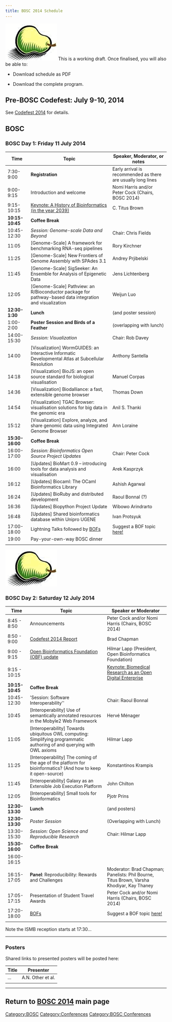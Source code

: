 ```yaml
---
title: BOSC 2014 Schedule
---
```


![BOSC logo|link=BOSC\_2014](Pear.png "fig:BOSC logo|link=BOSC_2014")
This is a working draft. Once finalised, you will also be able to:

- Download schedule as PDF

- Download the complete program.

Pre-BOSC Codefest: July 9-10, 2014
----------------------------------

See [ Codefest 2014](Codefest_2014 "wikilink") for details.

BOSC
----

### BOSC Day 1: Friday 11 July 2014

| Time            | Topic                                                                                                     | Speaker, Moderator, or notes                                 |
|-----------------|-----------------------------------------------------------------------------------------------------------|--------------------------------------------------------------|
| 7:30-9:00       | **Registration**                                                                                          | Early arrival is recommended as there are usually long lines |
| 9:00-9:15       | Introduction and welcome                                                                                  | Nomi Harris and/or Peter Cock (Chairs, BOSC 2014)            |
| 9:15-10:15      | [Keynote: A History of Bioinformatics (in the year 2039)](BOSC_2014_Keynote_Speakers "wikilink")          | C. Titus Brown                                               |
| **10:15-10:45** | **Coffee Break**                                                                                          |                                                              |
| 10:45-12:30     | *Session: Genome-scale Data and Beyond*                                                                   | Chair: Chris Fields |--                                      |
| 11:05           | \[Genome-Scale\] A framework for benchmarking RNA-seq pipelines                                           | Rory Kirchner                                                |
| 11:25           | \[Genome-Scale\] New Frontiers of Genome Assembly with SPAdes 3.1                                         | Andrey Prjibelski                                            |
| 11:45           | \[Genome-Scale\] SigSeeker: An Ensemble for Analysis of Epigenetic Data                                   | Jens Lichtenberg                                             |
| 12:05           | \[Genome-Scale\] Pathview: an R/Bioconductor package for pathway-based data integration and visualization | Weijun Luo                                                   |
| **12:30-1:30**  | **Lunch**                                                                                                 | (and poster session)                                         |
| 1:00-2:00       | **Poster Session and Birds of a Feather**                                                                 | (overlapping with lunch)                                     |
| 14:00-15:30     | *Session: Visualization*                                                                                  | Chair: Rob Davey                                             |
| 14:00           | \[Visualization\] WormGUIDES: an Interactive Informatic Developmental Atlas at Subcellular Resolution     | Anthony Santella                                             |
| 14:18           | \[Visualization\] BioJS: an open source standard for biological visualisation                             | Manuel Corpas                                                |
| 14:36           | \[Visualization\] Biodalliance: a fast, extensible genome browser                                         | Thomas Down                                                  |
| 14:54           | \[Visualization\] TGAC Browser: visualisation solutions for big data in the genomic era                   | Anil S. Thanki                                               |
| 15:12           | \[Visualization\] Explore, analyze, and share genomic data using Integrated Genome Browser                | Ann Loraine                                                  |
| **15:30-16:00** | **Coffee Break**                                                                                          |                                                              |
| 16:00-17:00     | *Session: Bioinformatics Open Source Project Updates*                                                     | Chair: Peter Cock                                            |
| 16:00           | \[Updates\] BioMart 0.9 – introducing tools for data analysis and visualisation                           | Arek Kasprzyk                                                |
| 16:12           | \[Updates\] Biocaml: The OCaml Bioinformatics Library                                                     | Ashish Agarwal                                               |
| 16:24           | \[Updates\] BioRuby and distributed development                                                           | Raoul Bonnal (?)                                             |
| 16:36           | \[Updates\] Biopython Project Update                                                                      | Wibowo Arindrarto                                            |
| 16:48           | \[Updates\] Shared bioinformatics database within Unipro UGENE                                            | Ivan Protsyuk                                                |
| 17:00-18:00     | Lightning Talks followed by [BOFs](BOSC_2014/BOFs "wikilink")                                             | Suggest a BOF topic [here!](BOSC_2014/BOFs "wikilink")       |
| 19:00           | Pay-your-own-way BOSC dinner                                                                              |                                                              |
||

  
![BOSC logo|link=BOSC\_2014](Pear.png "fig:BOSC logo|link=BOSC_2014")

### BOSC Day 2: Saturday 12 July 2014

| Time            | Topic                                                                                                                     | Speaker or Moderator                                                                      |
|-----------------|---------------------------------------------------------------------------------------------------------------------------|-------------------------------------------------------------------------------------------|
| 8:45 - 8:50     | Announcements                                                                                                             | Peter Cock and/or Nomi Harris (Chairs, BOSC 2014)                                         |
| 8:50 - 9:00     | [ Codefest 2014 Report](Codefest_2014 "wikilink")                                                                         | Brad Chapman                                                                              |
| 9:00 - 9:15     | [Open Bioinformatics Foundation (OBF) update](http://www.open-bio.org/wiki/Main_Page)                                     | Hilmar Lapp (President, Open Bioinformatics Foundation)                                   |
| 9:15 - 10:15    | | [Keynote: Biomedical Research as an Open Digital Enterprise](BOSC_2014_Keynote_Speakers "wikilink")                     | Philip Bourne                                                                             |
| **10:15-10:45** | **Coffee Break**                                                                                                          |                                                                                           |
| 10:45-12:30     | 'Session: Software Interoperability''                                                                                     | Chair: Raoul Bonnal                                                                       |
| 10:45           | \[Interoperability\] Use of semantically annotated resources in the Mobyle2 Web Framework                                 | Hervé Ménager                                                                             |
| 11:05           | \[Interoperability\] Towards ubiquitous OWL computing: Simplifying programmatic authoring of and querying with OWL axioms | Hilmar Lapp                                                                               |
| 11:25           | \[Interoperability\] The coming of the age of the platform for bioinformatics? (And how to keep it open-source)           | Konstantinos Krampis                                                                      |
| 11:45           | \[Interoperability\] Galaxy as an Extensible Job Execution Platform                                                       | John Chilton                                                                              |
| 12:05           | \[Interoperability\] Small tools for Bioinformatics                                                                       | Pjotr Prins                                                                               |
| **12:30-13:30** | **Lunch**                                                                                                                 | (and posters)                                                                             |
| **12:30-13:30** | *Poster Session*                                                                                                          | (Overlapping with Lunch)                                                                  |
| 13:30-15:30     | *Session: Open Science and Reproducible Research*                                                                         | Chair: Hilmar Lapp                                                                        |
| **15:30-16:00** | **Coffee Break**                                                                                                          |                                                                                           |
| 16:00-16:15     |                                                                                                                           |                                                                                           |
| 16:15-17:05     | **Panel**: Reproducibility: Rewards and Challenges                                                                        | Moderator: Brad Chapman; Panelists: Phil Bourne, Titus Brown, Varsha Khodiyar, Kay Thaney |
| 17:05-17:15     | Presentation of Student Travel Awards                                                                                     | Peter Cock and/or Nomi Harris (Chairs, BOSC 2014)                                         |
| 17:20-18:00     | [BOFs](BOSC_2014/BOFs "wikilink")                                                                                         | Suggest a BOF topic [here!](BOSC_2014/BOFs "wikilink")                                    |
||

Note the ISMB reception starts at 17:30...

------------------------------------------------------------------------

### Posters

Shared links to presented posters will be posted here:

| Title | Presenter         |
|-------|-------------------|
| ...   | A.N. Other et al. |
||

------------------------------------------------------------------------

Return to **[ BOSC 2014](BOSC_2014 "wikilink")** main page
----------------------------------------------------------

<Category:BOSC> <Category:Conferences> [Category:BOSC
Conferences](Category:BOSC_Conferences "wikilink")

